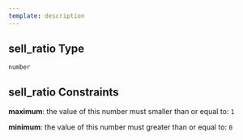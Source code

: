 ```yaml
---
template: description
---
```


## sell_ratio Type

`number`

## sell_ratio Constraints

**maximum**: the value of this number must smaller than or equal to: `1`

**minimum**: the value of this number must greater than or equal to: `0`
